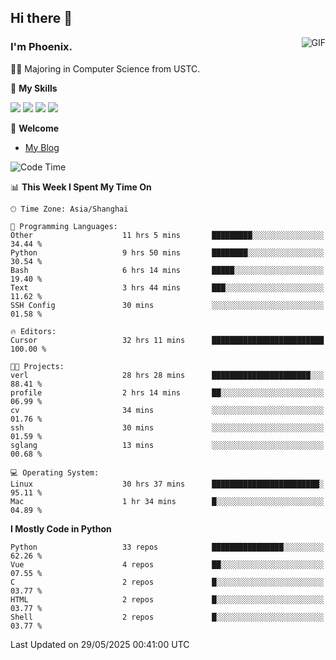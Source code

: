 ## Hi there 👋
<img align="right" alt="GIF" src="https://raw.githubusercontent.com/JoeyBling/JoeyBling/master/pic/pusheencode.gif" />

### I'm Phoenix.

👨‍🎓 Majoring in Computer Science from USTC.

🌟 **My Skills**

![](https://img.shields.io/badge/-Python-3e74a2?style=flat-square&logo=Python&logoColor=fff)
![](https://img.shields.io/badge/-C++-9f62a5?style=flat&logo=cplusplus&logoColor=white)
![](https://img.shields.io/badge/-Linux-185886?style=flat-square&logo=Linux&logoColor=fff)
![](https://img.shields.io/badge/-Rust-ff4136?style=flat-square&logo=Rust&logoColor=fff)

💬 **Welcome**

- [My Blog](https://ysy-phoenix.github.io/)

<!--START_SECTION:waka-->
![Code Time](http://img.shields.io/badge/Code%20Time-1%2C549%20hrs%2037%20mins-blue)

📊 **This Week I Spent My Time On** 

```text
🕑︎ Time Zone: Asia/Shanghai

💬 Programming Languages: 
Other                    11 hrs 5 mins       █████████░░░░░░░░░░░░░░░░   34.44 % 
Python                   9 hrs 50 mins       ████████░░░░░░░░░░░░░░░░░   30.54 % 
Bash                     6 hrs 14 mins       █████░░░░░░░░░░░░░░░░░░░░   19.40 % 
Text                     3 hrs 44 mins       ███░░░░░░░░░░░░░░░░░░░░░░   11.62 % 
SSH Config               30 mins             ░░░░░░░░░░░░░░░░░░░░░░░░░   01.58 % 

🔥 Editors: 
Cursor                   32 hrs 11 mins      █████████████████████████   100.00 % 

🐱‍💻 Projects: 
verl                     28 hrs 28 mins      ██████████████████████░░░   88.41 % 
profile                  2 hrs 14 mins       ██░░░░░░░░░░░░░░░░░░░░░░░   06.99 % 
cv                       34 mins             ░░░░░░░░░░░░░░░░░░░░░░░░░   01.76 % 
ssh                      30 mins             ░░░░░░░░░░░░░░░░░░░░░░░░░   01.59 % 
sglang                   13 mins             ░░░░░░░░░░░░░░░░░░░░░░░░░   00.68 % 

💻 Operating System: 
Linux                    30 hrs 37 mins      ████████████████████████░   95.11 % 
Mac                      1 hr 34 mins        █░░░░░░░░░░░░░░░░░░░░░░░░   04.89 % 
```

**I Mostly Code in Python** 

```text
Python                   33 repos            ████████████████░░░░░░░░░   62.26 % 
Vue                      4 repos             ██░░░░░░░░░░░░░░░░░░░░░░░   07.55 % 
C                        2 repos             █░░░░░░░░░░░░░░░░░░░░░░░░   03.77 % 
HTML                     2 repos             █░░░░░░░░░░░░░░░░░░░░░░░░   03.77 % 
Shell                    2 repos             █░░░░░░░░░░░░░░░░░░░░░░░░   03.77 % 
```




 Last Updated on 29/05/2025 00:41:00 UTC
<!--END_SECTION:waka-->

<!--
**ysy-phoenix/ysy-phoenix** is a ✨ _special_ ✨ repository because its `README.md` (this file) appears on your GitHub profile.

Here are some ideas to get you started:

- 🔭 I’m currently working on ...
- 🌱 I’m currently learning ...
- 👯 I’m looking to collaborate on ...
- 🤔 I’m looking for help with ...
- 💬 Ask me about ...
- 📫 How to reach me: ...
- 😄 Pronouns: ...
- ⚡ Fun fact: ...
-->

